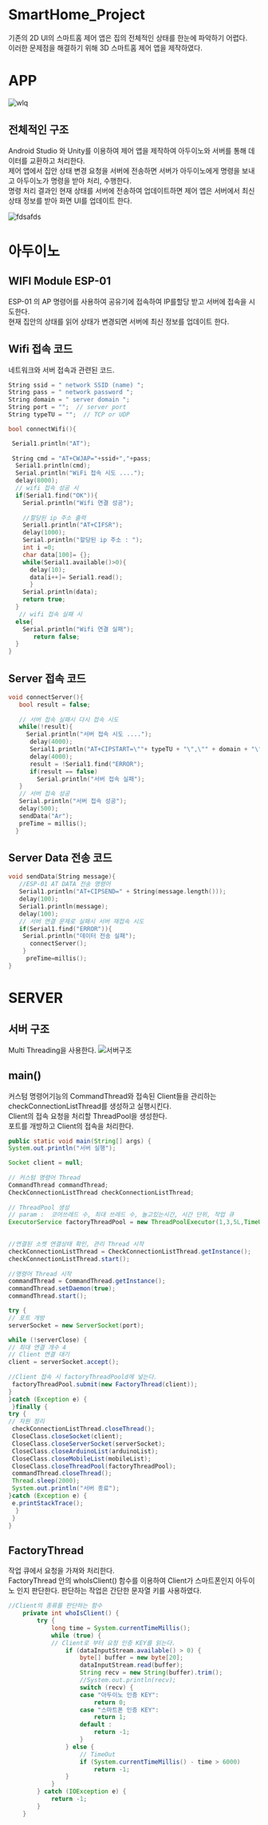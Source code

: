 # SmartHome_Project
기존의 2D UI의 스마트홈 제어 앱은 집의 전체적인 상태를 한눈에 파악하기 어렵다.  
이러한 문제점을 해결하기 위해 3D 스마트홈 제어 앱을 제작하였다.

# APP 
![wlq](https://user-images.githubusercontent.com/81062639/140068495-4384d1ed-2fe8-4b1e-92de-25c93afce646.PNG)

## 전체적인 구조
Android Studio 와 Unity를 이용하여 제어 앱을 제작하여 아두이노와 서버를 통해 데이터를 교환하고 처리한다.     
제어 앱에서 집안 상태 변경 요청을 서버에 전송하면 서버가 아두이노에게 명령을 보내고 아두이노가 명령을 받아 처리, 수행한다.  
명령 처리 결과인 현재 상태를 서버에 전송하여 업데이트하면 제어 앱은 서버에서 최신 상태 정보를 받아 화면 UI를 업데이트 한다.  

![fdsafds](https://user-images.githubusercontent.com/81062639/140278085-a8a7f8b5-87b0-4d57-b037-c9d9b1c21da5.PNG)



# 아두이노  
## WIFI Module ESP-01  
ESP-01 의 AP 명령어를 사용하여 공유기에 접속하여 IP를할당 받고 서버에 접속을 시도한다.    
현재 집안의 상태를 읽어 상태가 변경되면 서버에 최신 정보를 업데이트 한다.  


## Wifi 접속 코드
네트워크와 서버 접속과 관련된 코드.

```c
String ssid = " network SSID (name) "; 
String pass = " network password ";     
String domain = " server domain "; 
String port = "";  // server port
String typeTU = "";  // TCP or UDP

bool connectWifi(){

 Serial1.println("AT");
 
 String cmd = "AT+CWJAP="+ssid+","+pass;
  Serial1.println(cmd);
  Serial.println("WiFi 접속 시도 ....");
  delay(8000);
  // wifi 접속 성공 시
  if(Serial1.find("OK")){
    Serial.println("Wifi 연결 성공");  
    
    //할당된 ip 주소 출력
    Serial1.println("AT+CIFSR");
    delay(1000);
    Serial.println("할당된 ip 주소 : ");
    int i =0;
    char data[100]= {}; 
    while(Serial1.available()>0){
      delay(10);
      data[i++]= Serial1.read();
      }
    Serial.println(data); 
    return true;    
  }
   // wifi 접속 실패 시
  else{
    Serial.println("Wifi 연결 실패");
       return false;
  }
}
```
## Server 접속 코드
```c
void connectServer(){
   bool result = false;
   
   // 서버 접속 실패시 다시 접속 시도
   while(!result){
     Serial.println("서버 접속 시도 ....");
      delay(4000);      
      Serial1.println("AT+CIPSTART=\""+ typeTU + "\",\"" + domain + "\"," + port);
      delay(4000);
      result = !Serial1.find("ERROR");
      if(result == false)
        Serial.println("서버 접속 실패");
   } 
   // 서버 접속 성공
   Serial.println("서버 접속 성공");
   delay(500);
   sendData("Ar");
   preTime = millis();  
  }
```
## Server Data 전송 코드
```c
void sendData(String message){   
   //ESP-01 AT DATA 전송 명령어 
   Serial1.println("AT+CIPSEND=" + String(message.length()));
   delay(100);
   Serial1.println(message);
   delay(100);
   // 서버 연결 문제로 실패시 서버 재접속 시도
   if(Serial1.find("ERROR")){
    Serial.println("데이터 전송 실패");
      connectServer();
    }
     preTime=millis();
}
```

# SERVER

## 서버 구조
Multi Threading을 사용한다. 
![서버구조](https://user-images.githubusercontent.com/81062639/140278490-f4a0ea3d-eff8-45e6-b6af-488835f89837.png)   

  
  
## main()
커스텀 명령어기능의 CommandThread와 접속된 Client들을 관리하는 checkConnectionListThread를 생성하고 실행시킨다.  
Client의 접속 요청을 처리할 ThreadPool을 생성한다.  
포트를 개방하고 Client의 접속을 처리한다.  



```java
public static void main(String[] args) {
System.out.println("서버 실행");

Socket client = null;
		
// 커스텀 명령어 Thread
CommandThread commandThread;
CheckConnectionListThread checkConnectionListThread;
  
// ThreadPool 생성
// param :  코어쓰레드 수, 최대 쓰레드 수, 놀고있는시간, 시간 단위, 작업 큐  
ExecutorService factoryThreadPool = new ThreadPoolExecutor(1,3,5L,TimeUnit.MINUTES,new SynchronousQueue<Runnable>());

		
//연결된 소켓 연결상태 확인, 관리 Thread 시작
checkConnectionListThread = CheckConnectionListThread.getInstance();
checkConnectionListThread.start();
  
//명령어 Thread 시작
commandThread = CommandThread.getInstance();
commandThread.setDaemon(true);
commandThread.start();

try {
// 포트 개방
serverSocket = new ServerSocket(port);

while (!serverClose) {
// 최대 연결 개수 4			
// Client 연결 대기
client = serverSocket.accept();
 
//Client 접속 시 factoryThreadPoold에 넣는다.
 factoryThreadPool.submit(new FactoryThread(client));
}
}catch (Exception e) {
 }finally {
try {
// 자원 정리  
 checkConnectionListThread.closeThread();
 CloseClass.closeSocket(client);
 CloseClass.closeServerSocket(serverSocket);				
 CloseClass.closeArduinoList(arduinoList);
 CloseClass.closeMobileList(mobileList);
 CloseClass.closeThreadPool(factoryThreadPool);				
 commandThread.closeThread();			
 Thread.sleep(2000);
 System.out.println("서버 종료");
}catch (Exception e) {
 e.printStackTrace();
  }
 }
}
```

## FactoryThread
작업 큐에서 요청을 가져와 처리한다.   
FactoryThread 안의 whoIsClient() 함수를 이용하여 Client가 스마트폰인지 아두이노 인지 판단한다.
판단하는 작업은 간단한 문자열 키를 사용하였다.


```java
//Client의 종류를 판단하는 함수
	private int whoIsClient() {
		try {
			long time = System.currentTimeMillis();
			while (true) {
			// Client로 부터 요청 인증 KEY를 읽는다.
				if (dataInputStream.available() > 0) {
					byte[] buffer = new byte[20];
					dataInputStream.read(buffer);
					String recv = new String(buffer).trim();
					//System.out.println(recv);
					switch (recv) {
					case "아두이노 인증 KEY":
						return 0;
					case "스마트폰 인증 KEY":
						return 1;
					default :
						return -1;
					}				
				} else {
					// TimeOut
					if (System.currentTimeMillis() - time > 6000)
						return -1;
				}
			}
		} catch (IOException e) {			
			return -1;
		}
	}
```

